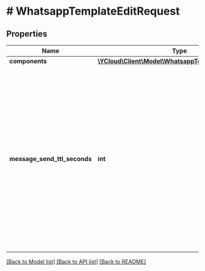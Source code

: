 # # WhatsappTemplateEditRequest

## Properties

Name | Type | Description | Notes
------------ | ------------- | ------------- | -------------
**components** | [**\YCloud\Client\Model\WhatsappTemplateComponent[]**](WhatsappTemplateComponent.md) |  |
**message_send_ttl_seconds** | **int** | **Use only for template category is &#x60;AUTHENTICATION&#x60;.** If we are unable to deliver an authentication template for an amount of time that exceeds its time-to-live, we will stop retrying and drop the message. Defaults to &#x60;600&#x60; seconds for newly created authentication templates. To override the default value, set this field to a value between &#x60;60&#x60; and &#x60;600&#x60; seconds. Or set it to &#x60;-1&#x60; resulting in a 24-hour time-to-live. | [optional]

[[Back to Model list]](../../README.md#models) [[Back to API list]](../../README.md#endpoints) [[Back to README]](../../README.md)
